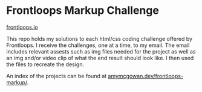 # Frontloops Markup Challenge
[frontloops.io](https://frontloops.io/)


This repo holds my solutions to each html/css coding challenge offered by Frontloops.  I receive the challenges, one at a time, to my email.  The email includes relevant assests such as img files needed for the project as well as an img and/or video clip of what the end result should look like.  I then used the files to recreate the design.

An index of the projects can be found at [amymcgowan.dev/frontloops-markup/](https://amymcgowan.dev/frontloops-markup/).